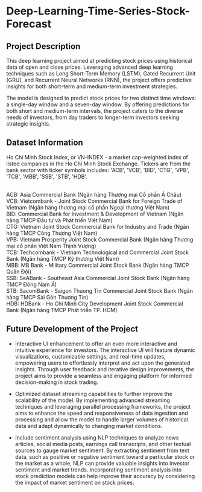 # Deep-Learning-Time-Series-Stock-Forecast


## Project Description
This deep learning project aimed at predicting stock prices using historical data of open and close prices. Leveraging advanced deep learning techniques such as Long Short-Term Memory (LSTM), Gated Recurrent Unit (GRU), and Recurrent Neural Networks (RNN), the project offers predictive insights for both short-term and medium-term investment strategies.

The model is designed to predict stock prices for two distinct time windows: a single-day window and a seven-day window. By offering predictions for both short and medium-term intervals, the project caters to the diverse needs of investors, from day traders to longer-term investors seeking strategic insights.

## Dataset Information
Ho Chi Minh Stock Index, or VN-INDEX - a market cap-weighted index of listed companies in the Ho Chi Minh Stock Exchange. 
Tickers are from the bank sector with ticker symbols includes:
'ACB', 'VCB', 'BID', 'CTG', 'VPB', 'TCB', 'MBB', 'SSB', 'STB', 'HDB'.

<br> ACB: Asia Commercial Bank (Ngân hàng Thương mại Cổ phần Á Châu)
<br> VCB: Vietcombank - Joint Stock Commercial Bank for Foreign Trade of Vietnam (Ngân hàng thương mại cổ phần Ngoại thương Việt Nam)
<br> BID: Commercial Bank for Investment & Development of Vietnam (Ngân hàng TMCP Đầu tư và Phát triển Việt Nam)
<br> CTG: Vietnam Joint Stock Commercial Bank for Industry and Trade (Ngân hàng TMCP Công Thương Việt Nam)
<br> VPB: Vietnam Prosperity Joint Stock Commercial Bank (Ngân hàng Thương mại cổ phần Việt Nam Thịnh Vượng)
<br> TCB: Techcombank - Vietnam Technological and Commercial Joint Stock Bank (Ngân hàng TMCP Kỹ thương Việt Nam)
<br> MBB: MB Bank - Military Commercial Joint Stock Bank (Ngân hàng TMCP Quân Đội)
<br> SSB: SeABank - Southeast Asia Commercial Joint Stock Bank (Ngân hàng TMCP Đông Nam Á)
<br> STB: SacomBank - Saigon Thuong Tin Commercial Joint Stock Bank (Ngân hàng TMCP Sài Gòn Thương Tín)
<br> HDB: HDBank - Ho Chi Minh City Development Joint Stock Commercial Bank (Ngân hàng TMCP Phát triển TP. HCM)

## Future Development of the Project

* Interactive UI enhancement to offer an even more interactive and intuitive experience for investors. The interactive UI will feature dynamic visualizations, customizable settings, and real-time updates, empowering users to effortlessly interpret and act upon the generated insights. Through user feedback and iterative design improvements, the project aims to provide a seamless and engaging platform for informed decision-making in stock trading.

* Optimized dataset streaming capabilities to further improve the scalability of the model. By implementing advanced streaming techniques and leveraging parallel processing frameworks, the project aims to enhance the speed and responsiveness of data ingestion and processing and allow the model to handle larger volumes of historical data and adapt dynamically to changing market conditions.

* Include sentiment analysis using NLP techniques to analyze news articles, social media posts, earnings call transcripts, and other textual sources to gauge market sentiment. By extracting sentiment from text data, such as positive or negative sentiment toward a particular stock or the market as a whole, NLP can provide valuable insights into investor sentiment and market trends. Incorporating sentiment analysis into stock prediction models can help improve their accuracy by considering the impact of market sentiment on stock prices.
